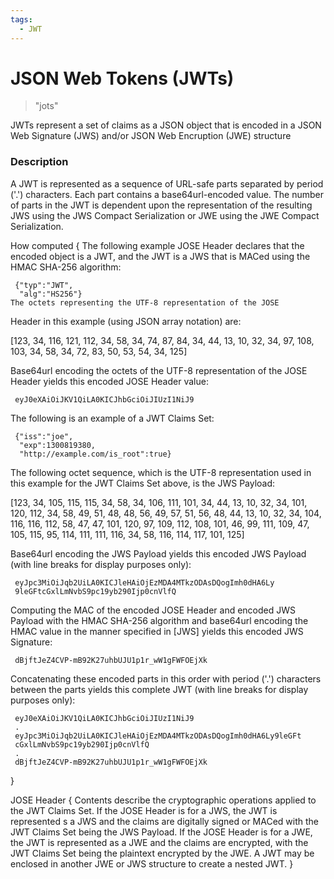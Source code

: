 ```yaml
---
tags:
  - JWT
---
```


# JSON Web Tokens (JWTs)
>  "jots"

JWTs represent a set of claims as a JSON object that is encoded in a JSON Web Signature (JWS) and/or JSON Web Encruption (JWE) structure

### Description
A JWT is represented as a sequence of URL-safe parts separated by period ('.') characters.  Each part contains a base64url-encoded value.  The number of parts in the JWT is dependent upon the representation of the resulting JWS using the JWS Compact Serialization or JWE using the JWE Compact Serialization.

How computed {
	The following example JOSE Header declares that the encoded object is
   a JWT, and the JWT is a JWS that is MACed using the HMAC SHA-256
   algorithm:

     {"typ":"JWT",
      "alg":"HS256"}
	The octets representing the UTF-8 representation of the JOSE
   Header in this example (using JSON array notation) are:

   [123, 34, 116, 121, 112, 34, 58, 34, 74, 87, 84, 34, 44, 13, 10, 32,
   34, 97, 108, 103, 34, 58, 34, 72, 83, 50, 53, 54, 34, 125]

   Base64url encoding the octets of the UTF-8 representation of the JOSE
   Header yields this encoded JOSE Header value:

     eyJ0eXAiOiJKV1QiLA0KICJhbGciOiJIUzI1NiJ9

   The following is an example of a JWT Claims Set:

     {"iss":"joe",
      "exp":1300819380,
      "http://example.com/is_root":true}

   The following octet sequence, which is the UTF-8 representation used
   in this example for the JWT Claims Set above, is the JWS Payload:

   [123, 34, 105, 115, 115, 34, 58, 34, 106, 111, 101, 34, 44, 13, 10,
   32, 34, 101, 120, 112, 34, 58, 49, 51, 48, 48, 56, 49, 57, 51, 56,
   48, 44, 13, 10, 32, 34, 104, 116, 116, 112, 58, 47, 47, 101, 120, 97,
   109, 112, 108, 101, 46, 99, 111, 109, 47, 105, 115, 95, 114, 111,
   111, 116, 34, 58, 116, 114, 117, 101, 125]

   Base64url encoding the JWS Payload yields this encoded JWS Payload
   (with line breaks for display purposes only):

     eyJpc3MiOiJqb2UiLA0KICJleHAiOjEzMDA4MTkzODAsDQogImh0dHA6Ly
     9leGFtcGxlLmNvbS9pc19yb290Ijp0cnVlfQ

   Computing the MAC of the encoded JOSE Header and encoded JWS Payload
   with the HMAC SHA-256 algorithm and base64url encoding the HMAC value
   in the manner specified in [JWS] yields this encoded JWS Signature:

     dBjftJeZ4CVP-mB92K27uhbUJU1p1r_wW1gFWFOEjXk

   Concatenating these encoded parts in this order with period ('.')
   characters between the parts yields this complete JWT (with line
   breaks for display purposes only):

     eyJ0eXAiOiJKV1QiLA0KICJhbGciOiJIUzI1NiJ9
     .
     eyJpc3MiOiJqb2UiLA0KICJleHAiOjEzMDA4MTkzODAsDQogImh0dHA6Ly9leGFt
     cGxlLmNvbS9pc19yb290Ijp0cnVlfQ
     .
     dBjftJeZ4CVP-mB92K27uhbUJU1p1r_wW1gFWFOEjXk
	
}

JOSE Header {
	Contents describe the cryptographic operations applied to the JWT Claims Set. If the JOSE Header is for a JWS, the JWT is represented s a JWS and the claims are digitally signed or MACed with the JWT Claims Set being the JWS Payload. If the JOSE Header is for a JWE, the JWT is represented as a JWE and the claims are encrypted, with the JWT Claims Set being the plaintext encrypted by the JWE. A JWT may be enclosed in another JWE or JWS structure to create a nested JWT.
}
